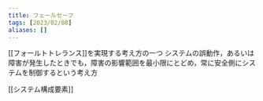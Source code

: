 ```yaml
---
title: フェールセーフ
tags: [2023/02/08]
aliases: []
---
```


[[フォールトトレランス]]を実現する考え方の一つ
システムの誤動作，あるいは障害が発生したときでも，障害の影響範囲を最小限にとどめ，常に安全側にシステムを制御するという考え方

[[システム構成要素]]